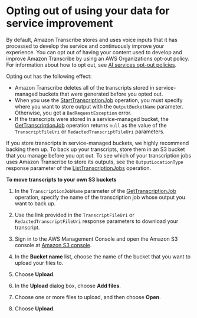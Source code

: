 # Opting out of using your data for service improvement<a name="opt-out"></a>

By default, Amazon Transcribe stores and uses voice inputs that it has processed to develop the service and continuously improve your experience\. You can opt out of having your content used to develop and improve Amazon Transcribe by using an AWS Organizations opt\-out policy\. For information about how to opt out, see [AI services opt\-out policies](https://docs.aws.amazon.com/organizations/latest/userguide/orgs_manage_policies_ai-opt-out.html)\.

Opting out has the following effect:
+ Amazon Transcribe deletes all of the transcripts stored in service\-managed buckets that were generated before you opted out\.
+ When you use the [StartTranscriptionJob](API_StartTranscriptionJob.md) operation, you must specify where you want to store output with the `OutputBucketName` parameter\. Otherwise, you get a `BadRequestException` error\.
+ If the transcripts were stored in a service\-managed bucket, the [GetTranscriptionJob](API_GetTranscriptionJob.md) operation returns `null` as the value of the `TranscriptFileUri` or `RedactedTranscriptFileUri` parameters\.

If you store transcripts in service\-managed buckets, we highly recommend backing them up\. To back up your transcripts, store them in an S3 bucket that you manage before you opt out\. To see which of your transcription jobs uses Amazon Transcribe to store its outputs, see the `OutputLocationType` response parameter of the [ListTranscriptionJobs](API_ListTranscriptionJobs.md) operation\.

**To move transcripts to your own S3 buckets**



1.  In the `TranscriptionJobName` parameter of the [GetTranscriptionJob](API_GetTranscriptionJob.md) operation, specify the name of the transcription job whose output you want to back up\.

1. Use the link provided in the `TranscriptFileUri` or `RedactedTranscriptFileUri` response parameters to download your transcript\.

1. Sign in to the AWS Management Console and open the Amazon S3 console at [Amazon S3 console](https://console.aws.amazon.com/s3/)\.

1. In the **Bucket name** list, choose the name of the bucket that you want to upload your files to\.

1. Choose **Upload**\.

1. In the **Upload** dialog box, choose **Add files**\.

1. Choose one or more files to upload, and then choose **Open**\.

1. Choose **Upload**\.